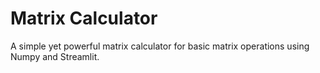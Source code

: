 <h1>Matrix Calculator</h1>
<p>A simple yet powerful matrix calculator for basic matrix operations using Numpy and Streamlit.</p>

